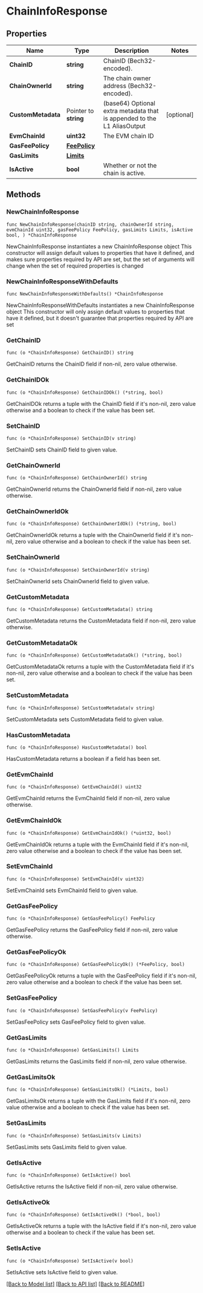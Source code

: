 # ChainInfoResponse

## Properties

Name | Type | Description | Notes
------------ | ------------- | ------------- | -------------
**ChainID** | **string** | ChainID (Bech32-encoded). | 
**ChainOwnerId** | **string** | The chain owner address (Bech32-encoded). | 
**CustomMetadata** | Pointer to **string** | (base64) Optional extra metadata that is appended to the L1 AliasOutput | [optional] 
**EvmChainId** | **uint32** | The EVM chain ID | 
**GasFeePolicy** | [**FeePolicy**](FeePolicy.md) |  | 
**GasLimits** | [**Limits**](Limits.md) |  | 
**IsActive** | **bool** | Whether or not the chain is active. | 

## Methods

### NewChainInfoResponse

`func NewChainInfoResponse(chainID string, chainOwnerId string, evmChainId uint32, gasFeePolicy FeePolicy, gasLimits Limits, isActive bool, ) *ChainInfoResponse`

NewChainInfoResponse instantiates a new ChainInfoResponse object
This constructor will assign default values to properties that have it defined,
and makes sure properties required by API are set, but the set of arguments
will change when the set of required properties is changed

### NewChainInfoResponseWithDefaults

`func NewChainInfoResponseWithDefaults() *ChainInfoResponse`

NewChainInfoResponseWithDefaults instantiates a new ChainInfoResponse object
This constructor will only assign default values to properties that have it defined,
but it doesn't guarantee that properties required by API are set

### GetChainID

`func (o *ChainInfoResponse) GetChainID() string`

GetChainID returns the ChainID field if non-nil, zero value otherwise.

### GetChainIDOk

`func (o *ChainInfoResponse) GetChainIDOk() (*string, bool)`

GetChainIDOk returns a tuple with the ChainID field if it's non-nil, zero value otherwise
and a boolean to check if the value has been set.

### SetChainID

`func (o *ChainInfoResponse) SetChainID(v string)`

SetChainID sets ChainID field to given value.


### GetChainOwnerId

`func (o *ChainInfoResponse) GetChainOwnerId() string`

GetChainOwnerId returns the ChainOwnerId field if non-nil, zero value otherwise.

### GetChainOwnerIdOk

`func (o *ChainInfoResponse) GetChainOwnerIdOk() (*string, bool)`

GetChainOwnerIdOk returns a tuple with the ChainOwnerId field if it's non-nil, zero value otherwise
and a boolean to check if the value has been set.

### SetChainOwnerId

`func (o *ChainInfoResponse) SetChainOwnerId(v string)`

SetChainOwnerId sets ChainOwnerId field to given value.


### GetCustomMetadata

`func (o *ChainInfoResponse) GetCustomMetadata() string`

GetCustomMetadata returns the CustomMetadata field if non-nil, zero value otherwise.

### GetCustomMetadataOk

`func (o *ChainInfoResponse) GetCustomMetadataOk() (*string, bool)`

GetCustomMetadataOk returns a tuple with the CustomMetadata field if it's non-nil, zero value otherwise
and a boolean to check if the value has been set.

### SetCustomMetadata

`func (o *ChainInfoResponse) SetCustomMetadata(v string)`

SetCustomMetadata sets CustomMetadata field to given value.

### HasCustomMetadata

`func (o *ChainInfoResponse) HasCustomMetadata() bool`

HasCustomMetadata returns a boolean if a field has been set.

### GetEvmChainId

`func (o *ChainInfoResponse) GetEvmChainId() uint32`

GetEvmChainId returns the EvmChainId field if non-nil, zero value otherwise.

### GetEvmChainIdOk

`func (o *ChainInfoResponse) GetEvmChainIdOk() (*uint32, bool)`

GetEvmChainIdOk returns a tuple with the EvmChainId field if it's non-nil, zero value otherwise
and a boolean to check if the value has been set.

### SetEvmChainId

`func (o *ChainInfoResponse) SetEvmChainId(v uint32)`

SetEvmChainId sets EvmChainId field to given value.


### GetGasFeePolicy

`func (o *ChainInfoResponse) GetGasFeePolicy() FeePolicy`

GetGasFeePolicy returns the GasFeePolicy field if non-nil, zero value otherwise.

### GetGasFeePolicyOk

`func (o *ChainInfoResponse) GetGasFeePolicyOk() (*FeePolicy, bool)`

GetGasFeePolicyOk returns a tuple with the GasFeePolicy field if it's non-nil, zero value otherwise
and a boolean to check if the value has been set.

### SetGasFeePolicy

`func (o *ChainInfoResponse) SetGasFeePolicy(v FeePolicy)`

SetGasFeePolicy sets GasFeePolicy field to given value.


### GetGasLimits

`func (o *ChainInfoResponse) GetGasLimits() Limits`

GetGasLimits returns the GasLimits field if non-nil, zero value otherwise.

### GetGasLimitsOk

`func (o *ChainInfoResponse) GetGasLimitsOk() (*Limits, bool)`

GetGasLimitsOk returns a tuple with the GasLimits field if it's non-nil, zero value otherwise
and a boolean to check if the value has been set.

### SetGasLimits

`func (o *ChainInfoResponse) SetGasLimits(v Limits)`

SetGasLimits sets GasLimits field to given value.


### GetIsActive

`func (o *ChainInfoResponse) GetIsActive() bool`

GetIsActive returns the IsActive field if non-nil, zero value otherwise.

### GetIsActiveOk

`func (o *ChainInfoResponse) GetIsActiveOk() (*bool, bool)`

GetIsActiveOk returns a tuple with the IsActive field if it's non-nil, zero value otherwise
and a boolean to check if the value has been set.

### SetIsActive

`func (o *ChainInfoResponse) SetIsActive(v bool)`

SetIsActive sets IsActive field to given value.



[[Back to Model list]](../README.md#documentation-for-models) [[Back to API list]](../README.md#documentation-for-api-endpoints) [[Back to README]](../README.md)


